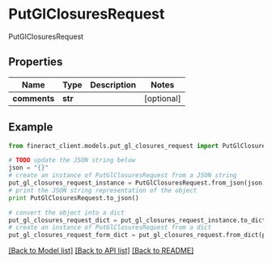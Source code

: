 # PutGlClosuresRequest

PutGlClosuresRequest

## Properties

Name | Type | Description | Notes
------------ | ------------- | ------------- | -------------
**comments** | **str** |  | [optional] 

## Example

```python
from fineract_client.models.put_gl_closures_request import PutGlClosuresRequest

# TODO update the JSON string below
json = "{}"
# create an instance of PutGlClosuresRequest from a JSON string
put_gl_closures_request_instance = PutGlClosuresRequest.from_json(json)
# print the JSON string representation of the object
print PutGlClosuresRequest.to_json()

# convert the object into a dict
put_gl_closures_request_dict = put_gl_closures_request_instance.to_dict()
# create an instance of PutGlClosuresRequest from a dict
put_gl_closures_request_form_dict = put_gl_closures_request.from_dict(put_gl_closures_request_dict)
```
[[Back to Model list]](../README.md#documentation-for-models) [[Back to API list]](../README.md#documentation-for-api-endpoints) [[Back to README]](../README.md)


